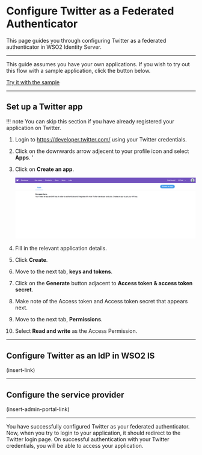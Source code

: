 # Configure Twitter as a Federated Authenticator

This page guides you through configuring Twitter as a federated authenticator in WSO2 Identity Server. 

---

This guide assumes you have your own applications. If you wish to try out this flow with a sample application, click the button below. 

<a class="samplebtn_a" href="../../../quick-starts/twitter-as-federated-authenticator-sample"   rel="nofollow noopener">Try it with the sample</a>

---

## Set up a Twitter app

!!! note 
	You can skip this section if you have already registered your application on Twitter. 

1. Login to <https://developer.twitter.com/> using your Twitter credentials. 

2. Click on the downwards arrow adjecent to your profile icon and select **Apps**. '

3. Click on **Create an app**.
    
    ![create-twittter-app](../../assets/img/samples/create-app-twitter.png)

4. Fill in the relevant application details. 

5. Click  **Create**.

6. Move to the next tab, **keys and tokens**. 

7. Click on the **Generate** button adjacent to **Access token & access token secret**. 

8. Make note of the Access token and Access token secret that appears next. 

9. Move to the next tab, **Permissions**. 

10. Select **Read and write** as the Access Permission. 

---

## Configure Twitter as an IdP in WSO2 IS 

(insert-link)

---

## Configure the service provider

(insert-admin-portal-link)

---

You have successfully configured Twitter as your federated authenticator. Now, when you try to login to your application, it should redirect to the Twitter login page. On successful authentication with your Twitter credentials, you will be able to access your application. 